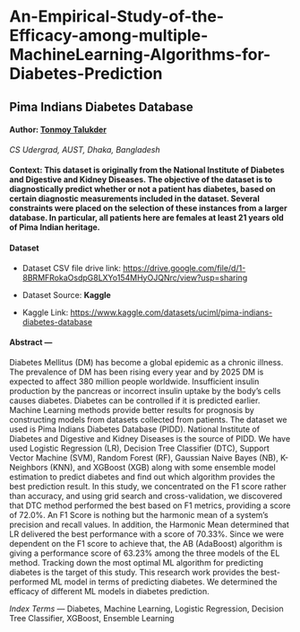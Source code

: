# An-Empirical-Study-of-the-Efficacy-among-multiple-MachineLearning-Algorithms-for-Diabetes-Prediction
## Pima Indians Diabetes Database

#### Author: [Tonmoy Talukder](https://tonmoy-talukder.web.app/)

*CS Udergrad, AUST, Dhaka, Bangladesh*

#### **Context:** This dataset is originally from the National Institute of Diabetes and Digestive and Kidney Diseases. The objective of the dataset is to diagnostically predict whether or not a patient has diabetes, based on certain diagnostic measurements included in the dataset. Several constraints were placed on the selection of these instances from a larger database. In particular, all patients here are females at least 21 years old of Pima Indian heritage.

#### Dataset
- Dataset CSV file drive link: https://drive.google.com/file/d/1-8BRMFRokaOsdpG8LXYo154MHyOJQNrc/view?usp=sharing

-  Dataset Source: **Kaggle** 
- Kaggle Link: https://www.kaggle.com/datasets/uciml/pima-indians-diabetes-database


#### **Abstract** — 
Diabetes Mellitus (DM) has become a global epidemic as a chronic illness. The prevalence of DM has been rising every year and by 2025 DM is expected to affect 380 million people worldwide. Insufficient insulin production by the pancreas or incorrect insulin uptake by the body’s cells causes diabetes. Diabetes can be controlled if it is predicted earlier. Machine Learning methods provide better results for prognosis by constructing models from datasets collected from patients. The dataset we used is Pima Indians Diabetes Database (PIDD). National Institute of Diabetes and Digestive and Kidney Diseases is the source of PIDD. We have used Logistic Regression (LR), Decision Tree Classifier (DTC), Support Vector Machine (SVM), Random Forest (RF), Gaussian Naive Bayes (NB), K-Neighbors (KNN), and XGBoost (XGB) along with some ensemble model estimation to predict diabetes and find out which algorithm provides the best prediction result. In this study, we concentrated on the F1 score rather than accuracy, and using grid search and cross-validation, we discovered that DTC method performed the best based on F1 metrics, providing a score of 72.0%. An F1 Score is nothing but the harmonic mean of a system’s precision and recall values. In addition, the Harmonic Mean determined that LR delivered the best performance with a score of 70.33%. Since we were dependent on the F1 score to achieve that, the AB (AdaBoost) algorithm is giving a performance score of 63.23% among the three models of the EL method. Tracking down the most optimal ML algorithm for predicting diabetes is the target of this study. This research work provides the best-performed ML model in terms of predicting diabetes. We determined the efficacy of different ML models in diabetes prediction.
<br />

*Index Terms* — Diabetes, Machine Learning, Logistic Regression, Decision Tree Classifier, XGBoost, Ensemble Learning

